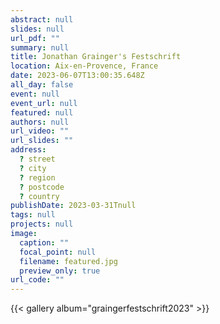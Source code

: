 ```yaml
---
abstract: null
slides: null
url_pdf: ""
summary: null
title: Jonathan Grainger's Festschrift
location: Aix-en-Provence, France
date: 2023-06-07T13:00:35.648Z
all_day: false
event: null
event_url: null
featured: null
authors: null
url_video: ""
url_slides: ""
address:
  ? street
  ? city
  ? region
  ? postcode
  ? country
publishDate: 2023-03-31Tnull
tags: null
projects: null
image:
  caption: ""
  focal_point: null
  filename: featured.jpg
  preview_only: true
url_code: ""
---
```


{{< gallery album="graingerfestschrift2023" >}}
